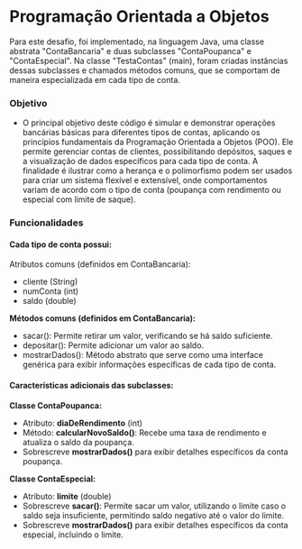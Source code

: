 # Programação Orientada a Objetos
Para este desafio, foi implementado, na linguagem Java, uma classe abstrata "ContaBancaria" e duas subclasses "ContaPoupanca" e "ContaEspecial". Na classe "TestaContas" (main), foram criadas instâncias dessas subclasses e chamados métodos comuns, que se comportam de maneira especializada em cada tipo de conta.

### Objetivo
- O principal objetivo deste código é simular e demonstrar operações bancárias básicas para diferentes tipos de contas, aplicando os princípios fundamentais da Programação Orientada a Objetos (POO). Ele permite gerenciar contas de clientes, possibilitando depósitos, saques e a visualização de dados específicos para cada tipo de conta. A finalidade é ilustrar como a herança e o polimorfismo podem ser usados para criar um sistema flexível e extensível, onde comportamentos variam de acordo com o tipo de conta (poupança com rendimento ou especial com limite de saque).

### Funcionalidades

#### Cada tipo de conta possui:

Atributos comuns (definidos em ContaBancaria):
- cliente (String)
- numConta (int)
- saldo (double)

**Métodos comuns (definidos em ContaBancaria):**
- sacar(): Permite retirar um valor, verificando se há saldo suficiente.
- depositar(): Permite adicionar um valor ao saldo.
- mostrarDados(): Método abstrato que serve como uma interface genérica para exibir informações específicas de cada tipo de conta.

#### Características adicionais das subclasses:

**Classe ContaPoupanca:**
- Atributo: **diaDeRendimento** (int)
- Método: **calcularNovoSaldo()**: Recebe uma taxa de rendimento e atualiza o saldo da poupança.
- Sobrescreve **mostrarDados()** para exibir detalhes específicos da conta poupança.

**Classe ContaEspecial:**
- Atributo: **limite** (double)
- Sobrescreve **sacar()**: Permite sacar um valor, utilizando o limite caso o saldo seja insuficiente, permitindo saldo negativo até o valor do limite.
- Sobrescreve **mostrarDados()** para exibir detalhes específicos da conta especial, incluindo o limite.



